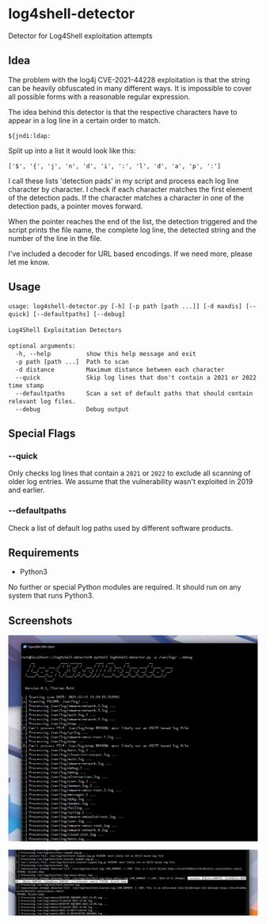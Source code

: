 # log4shell-detector

Detector for Log4Shell exploitation attempts

## Idea

The problem with the log4j CVE-2021-44228 exploitation is that the string can be heavily obfuscated in many different ways. It is impossible to cover all possible forms with a reasonable regular expression. 

The idea behind this detector is that the respective characters have to appear in a log line in a certain order to match. 

```
${jndi:ldap:
```

Split up into a list it would look like this:
```
['$', '{', 'j', 'n', 'd', 'i', ':', 'l', 'd', 'a', 'p', ':']
```

I call these lists 'detection pads' in my script and process each log line character by character. I check if each character matches the first element of the detection pads. If the character matches a character in one of the detection pads, a pointer moves forward. 

When the pointer reaches the end of the list, the detection triggered and the script prints the file name, the complete log line, the detected string and the number of the line in the file.

I've included a decoder for URL based encodings. If we need more, please let me know. 

## Usage

```help
usage: log4shell-detector.py [-h] [-p path [path ...]] [-d maxdis] [--quick] [--defaultpaths] [--debug]

Log4Shell Exploitation Detectors

optional arguments:
  -h, --help          show this help message and exit
  -p path [path ...]  Path to scan
  -d distance         Maximum distance between each character
  --quick             Skip log lines that don't contain a 2021 or 2022 time stamp
  --defaultpaths      Scan a set of default paths that should contain relevant log files.
  --debug             Debug output
```

## Special Flags

### --quick 

Only checks log lines that contain a `2021` or `2022` to exclude all scanning of older log entries. We assume that the vulnerability wasn't exploited in 2019 and earlier. 

### --defaultpaths

Check a list of default log paths used by different software products. 

## Requirements 

- Python3

No further or special Python modules are required. It should run on any system that runs Python3.

## Screenshots

![Screen1](/screenshots/screen1.png)

![Screen2](/screenshots/screen2.png)
